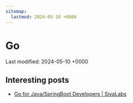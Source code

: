 ```yaml
---
sitemap:
  lastmod: 2024-05-10 +0000
---
```


# Go

Last modified: 2024-05-10 +0000

## Interesting posts

- [Go for Java/SpringBoot Developers \| SivaLabs](https://www.sivalabs.in/go-for-java-springboot-developers/)
